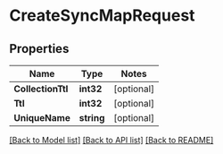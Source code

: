 # CreateSyncMapRequest

## Properties
Name | Type | Notes
------------ | ------------- | -------------
**CollectionTtl** | **int32** | [optional] 
**Ttl** | **int32** | [optional] 
**UniqueName** | **string** | [optional] 

[[Back to Model list]](../README.md#documentation-for-models) [[Back to API list]](../README.md#documentation-for-api-endpoints) [[Back to README]](../README.md)


